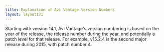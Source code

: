 ```yaml
---
title: Explanation of Avi Vantage Version Numbers
layout: layout171
---
```

Starting with version 14.1, Avi Vantage's version numbering is based on the year of the release, the release number during the year, and potentially a patch level for that release. For example, v15.2.4 is the second major release during 2015, with patch number 4.
